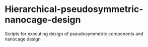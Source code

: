 # Hierarchical-pseudosymmetric-nanocage-design
Scripts for executing design of pseudosymmetric components and nanocage design

